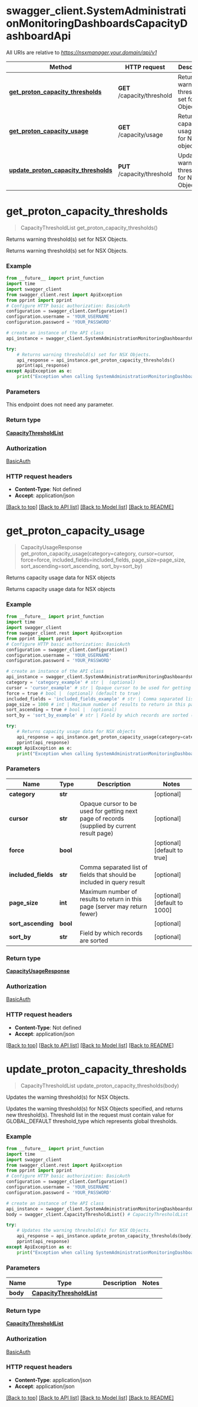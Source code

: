 # swagger_client.SystemAdministrationMonitoringDashboardsCapacityDashboardApi

All URIs are relative to *https://nsxmanager.your.domain/api/v1*

Method | HTTP request | Description
------------- | ------------- | -------------
[**get_proton_capacity_thresholds**](SystemAdministrationMonitoringDashboardsCapacityDashboardApi.md#get_proton_capacity_thresholds) | **GET** /capacity/threshold | Returns warning threshold(s) set for NSX Objects.
[**get_proton_capacity_usage**](SystemAdministrationMonitoringDashboardsCapacityDashboardApi.md#get_proton_capacity_usage) | **GET** /capacity/usage | Returns capacity usage data for NSX objects
[**update_proton_capacity_thresholds**](SystemAdministrationMonitoringDashboardsCapacityDashboardApi.md#update_proton_capacity_thresholds) | **PUT** /capacity/threshold | Updates the warning threshold(s) for NSX Objects.

# **get_proton_capacity_thresholds**
> CapacityThresholdList get_proton_capacity_thresholds()

Returns warning threshold(s) set for NSX Objects.

Returns warning threshold(s) set for NSX Objects.

### Example
```python
from __future__ import print_function
import time
import swagger_client
from swagger_client.rest import ApiException
from pprint import pprint
# Configure HTTP basic authorization: BasicAuth
configuration = swagger_client.Configuration()
configuration.username = 'YOUR_USERNAME'
configuration.password = 'YOUR_PASSWORD'

# create an instance of the API class
api_instance = swagger_client.SystemAdministrationMonitoringDashboardsCapacityDashboardApi(swagger_client.ApiClient(configuration))

try:
    # Returns warning threshold(s) set for NSX Objects.
    api_response = api_instance.get_proton_capacity_thresholds()
    pprint(api_response)
except ApiException as e:
    print("Exception when calling SystemAdministrationMonitoringDashboardsCapacityDashboardApi->get_proton_capacity_thresholds: %s\n" % e)
```

### Parameters
This endpoint does not need any parameter.

### Return type

[**CapacityThresholdList**](CapacityThresholdList.md)

### Authorization

[BasicAuth](../README.md#BasicAuth)

### HTTP request headers

 - **Content-Type**: Not defined
 - **Accept**: application/json

[[Back to top]](#) [[Back to API list]](../README.md#documentation-for-api-endpoints) [[Back to Model list]](../README.md#documentation-for-models) [[Back to README]](../README.md)

# **get_proton_capacity_usage**
> CapacityUsageResponse get_proton_capacity_usage(category=category, cursor=cursor, force=force, included_fields=included_fields, page_size=page_size, sort_ascending=sort_ascending, sort_by=sort_by)

Returns capacity usage data for NSX objects

Returns capacity usage data for NSX objects

### Example
```python
from __future__ import print_function
import time
import swagger_client
from swagger_client.rest import ApiException
from pprint import pprint
# Configure HTTP basic authorization: BasicAuth
configuration = swagger_client.Configuration()
configuration.username = 'YOUR_USERNAME'
configuration.password = 'YOUR_PASSWORD'

# create an instance of the API class
api_instance = swagger_client.SystemAdministrationMonitoringDashboardsCapacityDashboardApi(swagger_client.ApiClient(configuration))
category = 'category_example' # str |  (optional)
cursor = 'cursor_example' # str | Opaque cursor to be used for getting next page of records (supplied by current result page) (optional)
force = true # bool |  (optional) (default to true)
included_fields = 'included_fields_example' # str | Comma separated list of fields that should be included in query result (optional)
page_size = 1000 # int | Maximum number of results to return in this page (server may return fewer) (optional) (default to 1000)
sort_ascending = true # bool |  (optional)
sort_by = 'sort_by_example' # str | Field by which records are sorted (optional)

try:
    # Returns capacity usage data for NSX objects
    api_response = api_instance.get_proton_capacity_usage(category=category, cursor=cursor, force=force, included_fields=included_fields, page_size=page_size, sort_ascending=sort_ascending, sort_by=sort_by)
    pprint(api_response)
except ApiException as e:
    print("Exception when calling SystemAdministrationMonitoringDashboardsCapacityDashboardApi->get_proton_capacity_usage: %s\n" % e)
```

### Parameters

Name | Type | Description  | Notes
------------- | ------------- | ------------- | -------------
 **category** | **str**|  | [optional] 
 **cursor** | **str**| Opaque cursor to be used for getting next page of records (supplied by current result page) | [optional] 
 **force** | **bool**|  | [optional] [default to true]
 **included_fields** | **str**| Comma separated list of fields that should be included in query result | [optional] 
 **page_size** | **int**| Maximum number of results to return in this page (server may return fewer) | [optional] [default to 1000]
 **sort_ascending** | **bool**|  | [optional] 
 **sort_by** | **str**| Field by which records are sorted | [optional] 

### Return type

[**CapacityUsageResponse**](CapacityUsageResponse.md)

### Authorization

[BasicAuth](../README.md#BasicAuth)

### HTTP request headers

 - **Content-Type**: Not defined
 - **Accept**: application/json

[[Back to top]](#) [[Back to API list]](../README.md#documentation-for-api-endpoints) [[Back to Model list]](../README.md#documentation-for-models) [[Back to README]](../README.md)

# **update_proton_capacity_thresholds**
> CapacityThresholdList update_proton_capacity_thresholds(body)

Updates the warning threshold(s) for NSX Objects.

Updates the warning threshold(s) for NSX Objects specified, and returns new threshold(s). Threshold list in the request must contain value for GLOBAL_DEFAULT threshold_type which represents global thresholds. 

### Example
```python
from __future__ import print_function
import time
import swagger_client
from swagger_client.rest import ApiException
from pprint import pprint
# Configure HTTP basic authorization: BasicAuth
configuration = swagger_client.Configuration()
configuration.username = 'YOUR_USERNAME'
configuration.password = 'YOUR_PASSWORD'

# create an instance of the API class
api_instance = swagger_client.SystemAdministrationMonitoringDashboardsCapacityDashboardApi(swagger_client.ApiClient(configuration))
body = swagger_client.CapacityThresholdList() # CapacityThresholdList | 

try:
    # Updates the warning threshold(s) for NSX Objects.
    api_response = api_instance.update_proton_capacity_thresholds(body)
    pprint(api_response)
except ApiException as e:
    print("Exception when calling SystemAdministrationMonitoringDashboardsCapacityDashboardApi->update_proton_capacity_thresholds: %s\n" % e)
```

### Parameters

Name | Type | Description  | Notes
------------- | ------------- | ------------- | -------------
 **body** | [**CapacityThresholdList**](CapacityThresholdList.md)|  | 

### Return type

[**CapacityThresholdList**](CapacityThresholdList.md)

### Authorization

[BasicAuth](../README.md#BasicAuth)

### HTTP request headers

 - **Content-Type**: application/json
 - **Accept**: application/json

[[Back to top]](#) [[Back to API list]](../README.md#documentation-for-api-endpoints) [[Back to Model list]](../README.md#documentation-for-models) [[Back to README]](../README.md)

